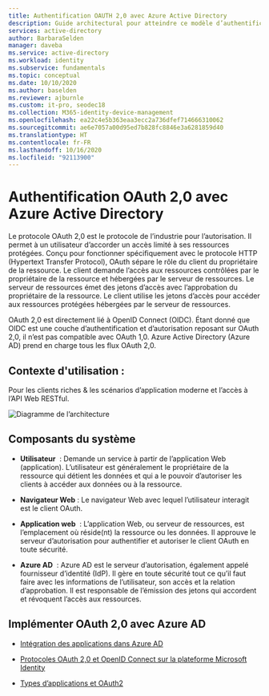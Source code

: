 ```yaml
---
title: Authentification OAUTH 2,0 avec Azure Active Directory
description: Guide architectural pour atteindre ce modèle d’authentification
services: active-directory
author: BarbaraSelden
manager: daveba
ms.service: active-directory
ms.workload: identity
ms.subservice: fundamentals
ms.topic: conceptual
ms.date: 10/10/2020
ms.author: baselden
ms.reviewer: ajburnle
ms.custom: it-pro, seodec18
ms.collection: M365-identity-device-management
ms.openlocfilehash: ea22c4e5b363eaa3ecc2a736dfef714666310062
ms.sourcegitcommit: ae6e7057a00d95ed7b828fc8846e3a6281859d40
ms.translationtype: HT
ms.contentlocale: fr-FR
ms.lasthandoff: 10/16/2020
ms.locfileid: "92113900"
---
```

# <a name="oauth-20-authentication-with-azure-active-directory"></a>Authentification OAuth 2,0 avec Azure Active Directory

Le protocole OAuth 2,0 est le protocole de l’industrie pour l’autorisation. Il permet à un utilisateur d’accorder un accès limité à ses ressources protégées. Conçu pour fonctionner spécifiquement avec le protocole HTTP (Hypertext Transfer Protocol), OAuth sépare le rôle du client du propriétaire de la ressource. Le client demande l’accès aux ressources contrôlées par le propriétaire de la ressource et hébergées par le serveur de ressources. Le serveur de ressources émet des jetons d’accès avec l’approbation du propriétaire de la ressource. Le client utilise les jetons d’accès pour accéder aux ressources protégées hébergées par le serveur de ressources. 

OAuth 2,0 est directement lié à OpenID Connect (OIDC). Étant donné que OIDC est une couche d’authentification et d’autorisation reposant sur OAuth 2,0, il n’est pas compatible avec OAuth 1,0. Azure Active Directory (Azure AD) prend en charge tous les flux OAuth 2,0. 

## <a name="use-when"></a>Contexte d'utilisation :

Pour les clients riches & les scénarios d’application moderne et l’accès à l’API Web RESTful.

![Diagramme de l’architecture](./media/authentication-patterns/oauth.png)

## <a name="components-of-system"></a>Composants du système

* **Utilisateur**  : Demande un service à partir de l’application Web (application). L’utilisateur est généralement le propriétaire de la ressource qui détient les données et qui a le pouvoir d’autoriser les clients à accéder aux données ou à la ressource. 

* **Navigateur Web** : Le navigateur Web avec lequel l’utilisateur interagit est le client OAuth. 

* **Application web**  : L’application Web, ou serveur de ressources, est l’emplacement où réside(nt) la ressource ou les données. Il approuve le serveur d’autorisation pour authentifier et autoriser le client OAuth en toute sécurité. 

* **Azure AD**  : Azure AD est le serveur d’autorisation, également appelé fournisseur d’identité (IdP). Il gère en toute sécurité tout ce qu’il faut faire avec les informations de l’utilisateur, son accès et la relation d’approbation. Il est responsable de l’émission des jetons qui accordent et révoquent l’accès aux ressources.

## <a name="implement-oauth-20-with-azure-ad"></a>Implémenter OAuth 2,0 avec Azure AD

* [Intégration des applications dans Azure AD](https://docs.microsoft.com/azure/active-directory/saas-apps/tutorial-list) 

* [Protocoles OAuth 2,0 et OpenID Connect sur la plateforme Microsoft Identity](https://docs.microsoft.com/azure/active-directory/develop/active-directory-v2-protocols) 

* [Types d’applications et OAuth2](https://docs.microsoft.com/azure/active-directory/develop/v2-app-types) 

 
